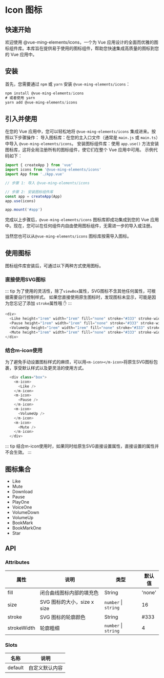 # Icon 图标

## 快速开始

欢迎使用 @vue-ming-elements/icons，一个为 Vue 应用设计的全面而优雅的图标组件库。本库旨在提供易于使用的图标组件，帮助您快速集成高质量的图标到您的 Vue 应用中。

## 安装

首先，您需要通过 `npm` 或 `yarn` 安装 `@vue-ming-elements/icons`：

```js
npm install @vue-ming-elements/icons
# 或者使用 yarn
yarn add @vue-ming-elements/icons
```

## 引入并使用

在您的 Vue 应用中，您可以轻松地将 `@vue-ming-elements/icons` 集成进来。按照以下步骤操作：
导入图标库：在您的主入口文件（通常是 `main.js` 或 `main.ts`）中导入 `@vue-ming-elements/icons`。
安装图标组件库：使用 `app.use()` 方法安装图标库，这将全局注册所有的图标组件，使它们在整个 Vue 应用中可用。
示例代码如下：

```js
import { createApp } from 'vue'
import icons from '@vue-ming-elements/icons'
import App from './App.vue'

// 步骤 1: 导入 @vue-ming-elements/icons

// 步骤 2: 安装图标组件库
const app = createApp(App)
app.use(icons)

app.mount('#app')
```

完成以上步骤后，`@vue-ming-elements/icons` 图标库即成功集成到您的 Vue 应用中。现在，您可以在任何组件内自由使用图标组件，无需进一步的导入或注册。

当然您也可以从`@vue-ming-elements/icons` 图标库按需导入图标。

## 使用图标

图标组件库安装后，可通过以下两种方式使用图标。

### 直接使用SVG图标

::: tip
为了使用的灵活性，除了`viewBox`属性，SVG图标不含其他任何属性，可根据需要自行控制样式。
如果您直接使用原生图标时，发现图标未显示，可能是因为您忘记了添加 `stroke`属性哦 :hand:
:::

<div :class="$style.box">
      <Like height="1rem" width="1rem" fill="none" stroke="#333" stroke-width="4" />
      <Pause height="1rem" width="1rem" fill="none" stroke="#333" stroke-width="4" />
      <VolumeUp height="1rem" width="1rem" fill="none" stroke="#333" stroke-width="4" />
      <Mute height="1rem" width="1rem" fill="none" stroke="#333" stroke-width="4" />
</div>

```js
<div>
  <Like height="1rem" width="1rem" fill="none" stroke="#333" stroke-width="4" />
  <Pause height="1rem" width="1rem" fill="none" stroke="#333" stroke-width="4" />
  <VolumeUp height="1rem" width="1rem" fill="none" stroke="#333" stroke-width="4" />
  <Mute height="1rem" width="1rem" fill="none" stroke="#333" stroke-width="4" />
</div>
```

### 结合m-icon使用

为了避免手动设置图标样式的麻烦，可以用`<m-icon></m-icon>`将原生SVG图标包裹，享受默认样式以及更灵活的使用方式。
  <div :class="$style.box">
    <m-icon>
      <Like />
    </m-icon>
    <m-icon>
      <Pause />
    </m-icon>
    <m-icon>
      <VolumeUp />
    </m-icon>
    <m-icon>
      <Mute />
    </m-icon>
  </div>

```js
  <div class="box">
    <m-icon>
      <Like />
    </m-icon>
    <m-icon>
      <Pause />
    </m-icon>
    <m-icon>
      <VolumeUp />
    </m-icon>
    <m-icon>
      <Mute />
    </m-icon>
  </div>
```

::: tip
结合m-icon使用时，如果同时给原生SVG直接设置属性，直接设置的属性并不会生效。
:::
<demo src="./demos/basic.vue"></demo>

## 图标集合

<script setup>
import { useClipBoard } from '@ming-UI/utils'

function copyIconsName(event) {
  if(event.target?.innerText ===undefined) return
    const content = `<m-icon><${event.target?.innerText} /></m-icon>`
  useClipBoard(content)
}

</script>

<ul :class="$style.grid" class="vp-raw" @click="copyIconsName($event)">
  <li>
    <m-icon>
      <Like />
    </m-icon>
    <span>Like</span>
  </li>
  <li>
    <m-icon>
      <Mute />
    </m-icon>
    <span>Mute</span>
  </li>
  <li>
    <m-icon>
      <Download />
    </m-icon>
    <span>Download</span>
  </li>
  <li>
    <m-icon>
      <Pause />
    </m-icon>
    <span>Pause</span>
  </li>
  <li>
    <m-icon>
      <PlayOne />
    </m-icon>
    <span>PlayOne</span>
  </li>
  <li>
    <m-icon>
      <VoiceOne />
    </m-icon>
    <span>VoiceOne</span>
  </li>
  <li>
    <m-icon>
      <VolumeDown />
    </m-icon>
    <span>VolumeDown</span>
  </li>
  <li>
    <m-icon>
      <VolumeUp />
    </m-icon>
    <span>VolumeUp</span>
  </li>
    <li>
    <m-icon>
      <BookMark />
    </m-icon>
    <span>BookMark</span>
  </li>
  <li>
    <m-icon>
      <BookMarkOne />
    </m-icon>
    <span>BookMarkOne</span>
  </li>
  <li>
    <m-icon>
      <Star />
    </m-icon>
    <span>Star</span>
  </li>
</ul>

<style module>
  .grid {
          width: 100%;
          display: grid;
          display: grid;
          grid-template-columns: repeat(7, 1fr);
          border-left:1px solid #dccfeb;
          border-top:1px solid #dccfeb;
          cursor:pointer;

}
  .grid li {
          border-right:1px solid #dccfeb;
          border-bottom:1px solid #dccfeb;
          aspect-ratio: 1 / 0.8; /* 保持宽高比*/
          display: flex;
          flex-direction:column;
          justify-content: center;
          align-items: center;
          font-size:12px;
        }
  .grid li:hover {
            background-color: #f2f6fc;
            transition: all 0.3s linear;
        }
  .box {
      display: flex;
      justify-content: space-around;
      width: 100%;
    }
</style>

## API

### Attributes

| 属性     | 说明               | 类型                             | 默认值  |
| -------- | ------------------ | -------------------------------- | ------- |
| fill     | 闭合曲线图标内部的填充色     | String | 'none' |
| size     | SVG 图标的大小，size x size | `number` \| `string` | 16 |
| stroke | SVG 图标的轮廓颜色 | String   | #333   |
| strokeWidth | 轮廓粗细 | `number` \| `string` | 4  |

### Slots

| 名称     | 说明               |
| -------- | ------------------ |
| default     | 自定义默认内容   |
